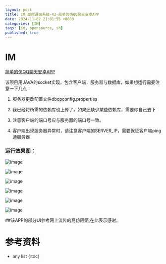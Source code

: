 ```yaml
---
layout: post
title: IM 即时通讯系统-43-简单的仿QQ聊天安卓APP
date: 2024-11-02 21:01:55 +0800
categories: [IM]
tags: [im, opensource, sh]
published: true
---
```



# IM

[简单的仿QQ聊天安卓APP](https://github.com/xiuweikang/IM)

该项目用JAVA的socket实现，包含客户端，服务器与数据库，如果想运行需要注意一下几点：

 1. 服务器更改配置文件dbcpconfig.properties

 2. 我已经将所需的依赖库也上传了，如果还缺少某些依赖库，需要你自己去下

 3. 注意客户端的端口号应与服务器的端口号一致。

 4. 客户端出现服务器异常时，请注意客户端的SERVER_IP，需要保证客户端ping通服务器
 
### 运行效果图：

![image](https://github.com/xiuweikang/IM/raw/master/screenshot/login.png)

![image](https://github.com/xiuweikang/IM/raw/master/screenshot/register1.png)

![image](https://github.com/xiuweikang/IM/raw/master/screenshot/register2.png)

![image](https://github.com/xiuweikang/IM/raw/master/screenshot/search.png)

![image](https://github.com/xiuweikang/IM/raw/master/screenshot/messageTab.png)

![image](https://github.com/xiuweikang/IM/raw/master/screenshot/chat.png)

##该APP的部分UI参考网上流传的高仿陌陌,在此表示感谢。

# 参考资料

* any list
{:toc}